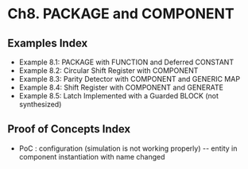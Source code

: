 # Ch8. PACKAGE and COMPONENT

## Examples Index
* Example 8.1: PACKAGE with FUNCTION and Deferred CONSTANT
* Example 8.2: Circular Shift Register with COMPONENT
* Example 8.3: Parity Detector with COMPONENT and GENERIC MAP
* Example 8.4: Shift Register with COMPONENT and GENERATE
* Example 8.5: Latch Implemented with a Guarded BLOCK (not synthesized)

## Proof of Concepts Index
* PoC : configuration (simulation is not working properly)
-- entity in component instantiation with name changed
